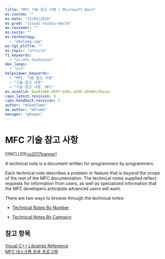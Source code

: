 ```yaml
---
title: "MFC 기술 참고 사항 | Microsoft Docs"
ms.custom: ""
ms.date: "12/03/2016"
ms.prod: "visual-studio-dev14"
ms.reviewer: ""
ms.suite: ""
ms.technology: 
  - "devlang-cpp"
ms.tgt_pltfrm: ""
ms.topic: "article"
f1_keywords: 
  - "vc.mfc.technotes"
dev_langs: 
  - "C++"
helpviewer_keywords: 
  - "MFC, 기술 참고 사항"
  - "기술 참고 사항"
  - "기술 참고 사항, MFC"
ms.assetid: 8aa01d66-0b07-4d0a-a080-4bb00c7baaac
caps.latest.revision: 9
caps.handback.revision: 5
author: "mikeblome"
ms.author: "mblome"
manager: "ghogen"
---
```

# MFC 기술 참고 사항
[!INCLUDE[vs2017banner](../assembler/inline/includes/vs2017banner.md)]

A technical note is a document written for programmers by programmers.  
  
 Each technical note describes a problem or feature that is beyond the scope of the rest of the MFC documentation.  The technical notes supplied reflect requests for information from users, as well as specialized information that the MFC developers anticipate advanced users will want.  
  
 There are two ways to browse through the technical notes:  
  
-   [Technical Notes By Number](../mfc/technical-notes-by-number.md)  
  
-   [Technical Notes By Category](../mfc/technical-notes-by-category.md)  
  
## 참고 항목  
 [Visual C\+\+ Libraries Reference](http://msdn.microsoft.com/ko-kr/fec23c40-10c0-4857-9cdc-33a3b99b30ae)   
 [MFC 데스크톱 응용 프로그램](../mfc/mfc-desktop-applications.md)